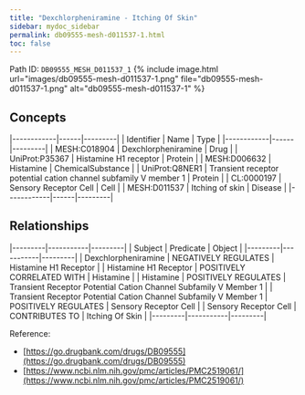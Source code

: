 ```yaml
---
title: "Dexchlorpheniramine - Itching Of Skin"
sidebar: mydoc_sidebar
permalink: db09555-mesh-d011537-1.html
toc: false 
---
```



Path ID: `DB09555_MESH_D011537_1`
{% include image.html url="images/db09555-mesh-d011537-1.png" file="db09555-mesh-d011537-1.png" alt="db09555-mesh-d011537-1" %}

## Concepts

|------------|------|---------|
| Identifier | Name | Type    |
|------------|------|---------|
| MESH:C018904 | Dexchlorpheniramine | Drug |
| UniProt:P35367 | Histamine H1 receptor | Protein |
| MESH:D006632 | Histamine | ChemicalSubstance |
| UniProt:Q8NER1 | Transient receptor potential cation channel subfamily V member 1 | Protein |
| CL:0000197 | Sensory Receptor Cell | Cell |
| MESH:D011537 | Itching of skin | Disease |
|------------|------|---------|

## Relationships

|---------|-----------|---------|
| Subject | Predicate | Object  |
|---------|-----------|---------|
| Dexchlorpheniramine | NEGATIVELY REGULATES | Histamine H1 Receptor |
| Histamine H1 Receptor | POSITIVELY CORRELATED WITH | Histamine |
| Histamine | POSITIVELY REGULATES | Transient Receptor Potential Cation Channel Subfamily V Member 1 |
| Transient Receptor Potential Cation Channel Subfamily V Member 1 | POSITIVELY REGULATES | Sensory Receptor Cell |
| Sensory Receptor Cell | CONTRIBUTES TO | Itching Of Skin |
|---------|-----------|---------|

Reference: 
  - [https://go.drugbank.com/drugs/DB09555](https://go.drugbank.com/drugs/DB09555)
  - [https://www.ncbi.nlm.nih.gov/pmc/articles/PMC2519061/](https://www.ncbi.nlm.nih.gov/pmc/articles/PMC2519061/)
